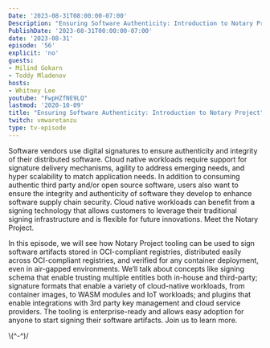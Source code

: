 ```yaml
---
Date: '2023-08-31T08:00:00-07:00'
Description: "Ensuring Software Authenticity: Introduction to Notary Project"
PublishDate: '2023-08-31T00:00:00-07:00'
date: '2023-08-31'
episode: '56'
explicit: 'no'
guests:
- Milind Gokarn
- Toddy Mladenov
hosts:
- Whitney Lee
youtube: "FwpHZfNE9LQ"
lastmod: '2020-10-09'
title: "Ensuring Software Authenticity: Introduction to Notary Project"
twitch: vmwaretanzu
type: tv-episode
---
```


Software vendors use digital signatures to ensure authenticity and integrity of their distributed software. Cloud native workloads require support for signature delivery mechanisms, agility to address emerging needs, and hyper scalability to match application needs. In addition to consuming authentic third party and/or open source software, users also want to ensure the integrity and authenticity of software they develop to enhance software supply chain security. Cloud native workloads can benefit from a signing technology that allows customers to leverage their traditional signing infrastructure and is flexible for future innovations. Meet the Notary Project.

In this episode, we will see how Notary Project tooling can be used to sign software artifacts stored in OCI-compliant registries, distributed easily across OCI-compliant registries, and verified for any container deployment, even in air-gapped environments. We’ll talk about concepts like signing schema that enable trusting multiple entities both in-house and third-party; signature formats that enable a variety of cloud-native workloads, from container images, to WASM modules and IoT workloads; and plugins that enable integrations with 3rd party key management and cloud service providers. The tooling is enterprise-ready and allows easy adoption for anyone to start signing their software artifacts. Join us to learn more.

\\(^-^)/

